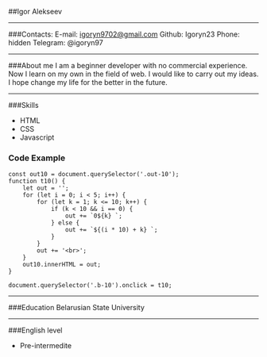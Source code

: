 ##Igor Alekseev

---

###Contacts:
E-mail: igoryn9702@gmail.com
Github: Igoryn23
Phone: hidden
Telegram: @igoryn97

---

###About me
I am a beginner developer with no commercial experience. Now I learn on my own in the field of web. I would like to carry out my ideas. I hope change my life for the better in the future.

---

###Skills

- HTML
- CSS
- Javascript

### Code Example

```
const out10 = document.querySelector('.out-10');
function t10() {
    let out = '';
    for (let i = 0; i < 5; i++) {
        for (let k = 1; k <= 10; k++) {
            if (k < 10 && i == 0) {
                out += `0${k} `;
            } else {
                out += `${(i * 10) + k} `;
            }
        }
        out += '<br>';
    }
    out10.innerHTML = out;
}

document.querySelector('.b-10').onclick = t10;
```

---

###Education
Belarusian State University

---

###English level

- Pre-intermedite
